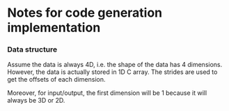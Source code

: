 # Notes for code generation implementation

### Data structure

Assume the data is always 4D, i.e. the shape of the data has 4 dimensions.
However, the data is actually stored in 1D C array. The strides are used to get
the offsets of each dimension.

Moreover, for input/output, the first dimension will be 1 because it will always
be 3D or 2D.